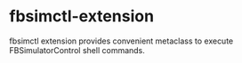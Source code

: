 # fbsimctl-extension
fbsimctl extension provides convenient metaclass to execute FBSimulatorControl shell commands.
